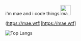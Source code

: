 i'm mae and i code things <img src="https://mae.wtf/assets/maewave.png" alt="mae waving" width="32px"/>

(https://mae.wtf)[https://mae.wtf]

![Top Langs](https://github-readme-stats.vercel.app/api/top-langs/?username=vimaexd&layout=compact&theme=catppuccin_mocha)
